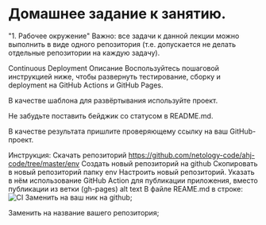 # Домашнее задание к занятию.

"1. Рабочее окружение"
Важно: все задачи к данной лекции можно выполнить в виде одного репозитория (т.е. допускается не делать отдельные репозитории на каждую задачу).

Continuous Deployment
Описание
Воспользуйтесь пошаговой инструкцией ниже, чтобы развернуть тестирование, сборку и deployment на GitHub Actions и GitHub Pages.

В качестве шаблона для развёртывания используйте проект.

Не забудьте поставить бейджик со статусом в README.md.

В качестве результата пришлите проверяющему ссылку на ваш GitHub-проект.

Инструкция:
Скачать репозиторий https://github.com/netology-code/ahj-code/tree/master/env
Создать новый репозиторий на github
Скопировать в новый репозиторий папку env
Настроить новый репозиторий. Указать в нём использование GitHub Action для публикации приложения, вместо публикации из ветки (gh-pages) alt text
В файле REAME.md в строке:
![CI](https://github.com/<OWNER>/<REPOSITORY>/actions/workflows/web.yml/badge.svg)
Заменить <OWNER> на ваш ник на github;

Заменить <REPOSITORY> на название вашего репозитория;